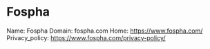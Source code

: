 
# Fospha

Name: Fospha
Domain: fospha.com
Home: https://www.fospha.com/
Privacy_policy: https://www.fospha.com/privacy-policy/
